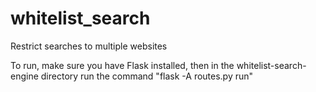 # whitelist_search
Restrict searches to multiple websites

To run, make sure you have Flask installed, then in the whitelist-search-engine directory run the command "flask -A routes.py run"
